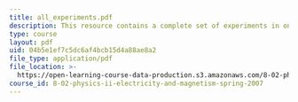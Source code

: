 ```yaml
---
title: all_experiments.pdf
description: This resource contains a complete set of experiments in one file.
type: course
layout: pdf
uid: 04b5e1ef7c5dc6af4bcb15d4a88ae8a2
file_type: application/pdf
file_location: >-
  https://open-learning-course-data-production.s3.amazonaws.com/8-02-physics-ii-electricity-and-magnetism-spring-2007/04b5e1ef7c5dc6af4bcb15d4a88ae8a2_all_experiments.pdf
course_id: 8-02-physics-ii-electricity-and-magnetism-spring-2007
---
```

